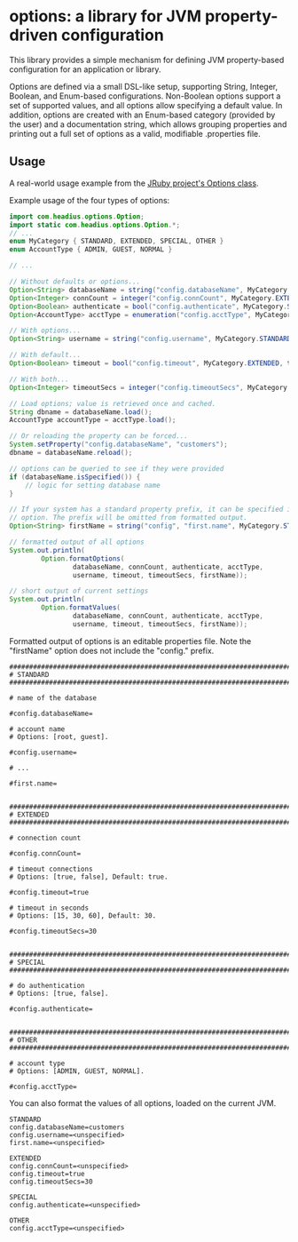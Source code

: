 options: a library for JVM property-driven configuration
========================================================

This library provides a simple mechanism for defining JVM property-based
configuration for an application or library.

Options are defined via a small DSL-like setup, supporting String, Integer,
Boolean, and Enum-based configurations. Non-Boolean options support a set of
supported values, and all options allow specifying a default value. In addition,
options are created with an Enum-based category (provided by the user) and a
documentation string, which allows grouping properties and printing out a full
set of options as a valid, modifiable .properties file.

Usage
-----

A real-world usage example from the [JRuby project's Options class](https://github.com/jruby/jruby/blob/master/core/src/main/java/org/jruby/util/cli/Options.java).

Example usage of the four types of options:

```java
import com.headius.options.Option;
import static com.headius.options.Option.*;
// ...
enum MyCategory { STANDARD, EXTENDED, SPECIAL, OTHER }
enum AccountType { ADMIN, GUEST, NORMAL }

// ...

// Without defaults or options...
Option<String> databaseName = string("config.databaseName", MyCategory.STANDARD, "name of the database");
Option<Integer> connCount = integer("config.connCount", MyCategory.EXTENDED, "connection count");
Option<Boolean> authenticate = bool("config.authenticate", MyCategory.SPECIAL, "do authentication");
Option<AccountType> acctType = enumeration("config.acctType", MyCategory.OTHER, AccountType.class, "account type");

// With options...
Option<String> username = string("config.username", MyCategory.STANDARD, new String[]{"root", "guest"}, "account name");

// With default...
Option<Boolean> timeout = bool("config.timeout", MyCategory.EXTENDED, true, "timeout connections");

// With both...
Option<Integer> timeoutSecs = integer("config.timeoutSecs", MyCategory.EXTENDED, new Integer[]{15, 30, 60}, 30, "timeout in seconds");

// Load options; value is retrieved once and cached.
String dbname = databaseName.load();
AccountType accountType = acctType.load();

// Or reloading the property can be forced...
System.setProperty("config.databaseName", "customers");
dbname = databaseName.reload();

// options can be queried to see if they were provided
if (databaseName.isSpecified()) {
    // logic for setting database name
}

// If your system has a standard property prefix, it can be specified in the
// option. The prefix will be omitted from formatted output.
Option<String> firstName = string("config", "first.name", MyCategory.STANDARD, "...");

// formatted output of all options
System.out.println(
        Option.formatOptions(
                databaseName, connCount, authenticate, acctType,
                username, timeout, timeoutSecs, firstName));

// short output of current settings
System.out.println(
        Option.formatValues(
                databaseName, connCount, authenticate, acctType,
                username, timeout, timeoutSecs, firstName));
```

Formatted output of options is an editable properties file. Note the "firstName"
option does not include the "config." prefix.

```
################################################################################
# STANDARD
################################################################################

# name of the database

#config.databaseName=

# account name
# Options: [root, guest].

#config.username=

# ...

#first.name=


################################################################################
# EXTENDED
################################################################################

# connection count

#config.connCount=

# timeout connections
# Options: [true, false], Default: true.

#config.timeout=true

# timeout in seconds
# Options: [15, 30, 60], Default: 30.

#config.timeoutSecs=30


################################################################################
# SPECIAL
################################################################################

# do authentication
# Options: [true, false].

#config.authenticate=


################################################################################
# OTHER
################################################################################

# account type
# Options: [ADMIN, GUEST, NORMAL].

#config.acctType=
```

You can also format the values of all options, loaded on the current JVM.

```
STANDARD
config.databaseName=customers
config.username=<unspecified>
first.name=<unspecified>

EXTENDED
config.connCount=<unspecified>
config.timeout=true
config.timeoutSecs=30

SPECIAL
config.authenticate=<unspecified>

OTHER
config.acctType=<unspecified>
```